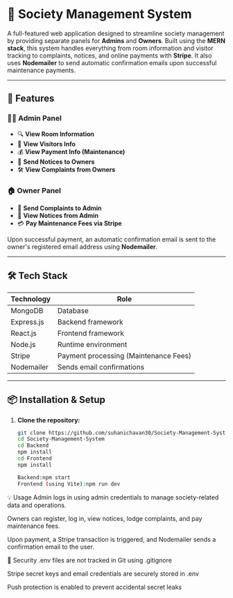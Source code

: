 # 🏢 Society Management System

A full-featured web application designed to streamline society management by providing separate panels for **Admins** and **Owners**. Built using the **MERN stack**, this system handles everything from room information and visitor tracking to complaints, notices, and online payments with **Stripe**. It also uses **Nodemailer** to send automatic confirmation emails upon successful maintenance payments.

---

## 🚀 Features

### 👨‍💼 Admin Panel
- 🔍 **View Room Information**  
- 🚪 **View Visitors Info**  
- 💰 **View Payment Info (Maintenance)**  
- 📢 **Send Notices to Owners**  
- 🛠️ **View Complaints from Owners**

### 🏠 Owner Panel
- 📝 **Send Complaints to Admin**  
- 🧾 **View Notices from Admin**  
- 💳 **Pay Maintenance Fees via Stripe**

Upon successful payment, an automatic confirmation email is sent to the owner's registered email address using **Nodemailer**.

---

## 🛠️ Tech Stack

| Technology     | Role                                  |
|----------------|---------------------------------------|
| MongoDB        | Database                              |
| Express.js     | Backend framework                     |
| React.js       | Frontend framework                    |
| Node.js        | Runtime environment                   |
| Stripe         | Payment processing (Maintenance Fees) |
| Nodemailer     | Sends email confirmations             |

---

## 📦 Installation & Setup

1. **Clone the repository:**
   ```bash
   git clone https://github.com/suhanichavan30/Society-Management-System.git
   cd Society-Management-System
   cd Backend
   npm install
   cd Frontend
   npm install

   Backend:npm start
   Frontend (using Vite):npm run dev

💡 Usage
Admin logs in using admin credentials to manage society-related data and operations.

Owners can register, log in, view notices, lodge complaints, and pay maintenance fees.

Upon payment, a Stripe transaction is triggered, and Nodemailer sends a confirmation email to the user.

🔐 Security
.env files are not tracked in Git using .gitignore

Stripe secret keys and email credentials are securely stored in .env

Push protection is enabled to prevent accidental secret leaks



